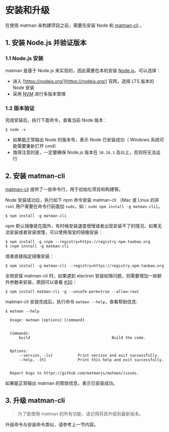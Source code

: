 # 安装和升级

在使用 matman 来构建项目之前，需要先安装 Node 和 [matman-cli](https://www.npmjs.com/package/matman-cli) 。

## 1. 安装 Node.js 并验证版本

### 1.1 Node.js 安装

matman 是基于 Node.js 来实现的，因此需要在本机安装 [Node.js](https://nodejs.org/)，可以选择：

- 进入 [https://nodejs.org/](https://nodejs.org/) 官网，选择 LTS 版本的 Node 安装
- 采用 [NVM](https://github.com/nvm-sh/nvm) 进行多版本管理

### 1.2 版本验证

完成安装后，执行下面命令，查看当前 Node 版本：

```
$ node -v
```

- 如果能正常输出 Node 的版本号，表示 Node 已安装成功（ Windows 系统可能需要重新打开 cmd）
- 值得注意的是，一定要确保 Node.js 版本在 `10.18.1` 及以上，否则将无法运行

## 2. 安装 matman-cli

[matman-cli](https://www.npmjs.com/package/matman-cli) 提供了一些命令行，用于初始化项目和构建等。

Node 安装成功后，执行如下 npm 命令安装 matman-cli （Mac 或 Linux 的非 `root` 用户需要在命令行前面加 `sudo`，如：`sudo npm install -g matman-cli`）。

```
$ npm install -g matman-cli
```

npm 默认镜像是在国外，有时候安装速度很慢或者出现安装不了的情况，如果无法安装或者安装很慢，可以使用淘宝的镜像安装：

```
$ npm install -g cnpm --registry=https://registry.npm.taobao.org
$ cnpm install -g matman-cli
```

或者直接指定镜像安装：

```
$ npm install -g matman-cli --registry=https://registry.npm.taobao.org
```

全局安装 matman-cli 时，如果遇到 electron 安装权限问题，则需要增加一些额外参数来安装，原因可以查看 [#30](https://github.com/matmanjs/matman-cli/issues/30)：

```
$ npm install matman-cli -g --unsafe-perm=true --allow-root
```

matman-cli 安装完成后，执行命令 `matman --help`，查看帮助信息:

```
$ matman --help

  Usage: matman [options] [command]


  Commands:
      build                                    Build the code.


  Options:
      --version, -[v]           Print version and exit successfully.
      --help, -[h]              Print this help and exit successfully.


  Report bugs to https://github.com/matmanjs/matman/issues.
```

如果能正常输出 matman 的帮助信息，表示已安装成功。

## 3. 升级 matman-cli

> 为了能使用 matman 的所有功能，请记得将其升级到最新版本。

升级命令与安装命令类似，请参考上一节内容。